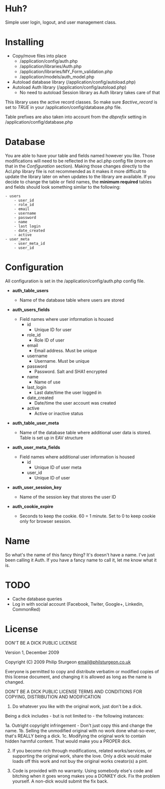 # Huh?
Simple user login, logout, and user management class.


# Installing
* Copy/move files into place
    * /application/config/auth.php
    * /application/libraries/Auth.php
    * /application/libraries/MY_Form_validation.php
    * /application/models/auth_model.php
* Autoload database library (/application/config/autoload.php)
* Autoload Auth library (/application/config/autoload.php)
    * No need to autoload Session library as Auth library takes care of that

This library uses the active record classes. So make sure _$active_record_ is set to _TRUE_ in your
/application/config/database.php file.

Table prefixes are also taken into account from the _dbprefix_ setting in /application/config/database.php


# Database
You are able to have your table and fields named however you like. Those modifications will need to be reflected in the
acl.php config file (more on that in the _Configuration_ section). Making those changes directly to the Acl.php library
file is not recommended as it makes it more difficult to update the library later on when updates to the library are
available. If you decide to change the table or field names, the __minimum required__ tables and fields should look
something similar to the following:

    - users
        - user_id
        - role_id
        - email
        - username
        - password
        - name
        - last login
        - date_created
        - active
    - user_meta
        - user_meta_id
        - user_id


# Configuration
All configuration is set in the /application/config/auth.php config file.

* **auth_table_users**
    * Name of the database table where users are stored

* **auth_users_fields**
    * Field names where user information is housed
        * id
             * Unique ID for user
        * role_id
             * Role ID of user
        * email
             * Email address. Must be unique
        * username
             * Username. Must be unique
        * password
             * Password. Salt and SHA1 encrypted
        * name
             * Name of use
        * last_login
             * Last date/time the user logged in
        * date_created
             * Date/time the user account was created
        * active
             * Active or inactive status

* **auth_table_user_meta**
    * Name of the database table where additional user data is stored. Table is set up in EAV structure

* **auth_user_meta_fields**
    * Field names where additional user information is housed
        * id
            * Unique ID of user meta
        * user_id
            * Unique ID of user

* **auth_user_session_key**
    * Name of the session key that stores the user ID

* **auth_cookie_expire**
	* Seconds to keep the cookie. 60 = 1 minute. Set to 0 to keep cookie only for browser session.


# Name
So what's the name of this fancy thing? It's doesn't have a name. I've just been calling it Auth. If you have a fancy
name to call it, let me know what it is.


# TODO
* Cache database queries
* Log in with social account (Facebook, Twiter, Google+, Linkedin, CommonRed)


# License
DON'T BE A DICK PUBLIC LICENSE

Version 1, December 2009

Copyright (C) 2009 Philip Sturgeon <email@philsturgeon.co.uk>

Everyone is permitted to copy and distribute verbatim or modified copies of this license document, and changing it is allowed as long as the name is changed.

DON'T BE A DICK PUBLIC LICENSE
TERMS AND CONDITIONS FOR COPYING, DISTRIBUTION AND MODIFICATION

1. Do whatever you like with the original work, just don't be a dick.

Being a dick includes - but is not limited to - the following instances:

1a. Outright copyright infringement - Don't just copy this and change the name.
1b. Selling the unmodified original with no work done what-so-ever, that's REALLY being a dick.
1c. Modifying the original work to contain hidden harmful content. That would make you a PROPER dick.

2. If you become rich through modifications, related works/services, or supporting the original work, share the love. Only a dick would make loads off this work and not buy the original works creator(s) a pint.

3. Code is provided with no warranty. Using somebody else's code and bitching when it goes wrong makes  you a DONKEY dick. Fix the problem yourself. A non-dick would submit the fix back.
